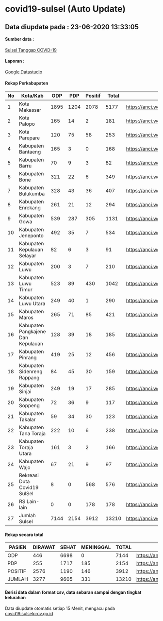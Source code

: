 
# covid19-sulsel (Auto Update)

## Data diupdate pada : 23-06-2020 13:33:05

#### Sumber data :
[Sulsel Tanggap COVID-19](https://covid19.sulselprov.go.id)

#### Laporan :
[Google Datastudio](https://datastudio.google.com/s/jythWGc1j4w)

#### Rekap Perkabupaten 
|No|Kota/Kab|ODP|PDP|Positif|Total|Link|
| --- | --- | --- | --- | --- | --- | --- |
|1|Kota Makassar|1895|1204|2078|5177|https://anci.web.id/cor/kota_makassar|
|2|Kota Palopo|165|14|2|181|https://anci.web.id/cor/kota_palopo|
|3|Kota Parepare|120|75|58|253|https://anci.web.id/cor/kota_parepare|
|4|Kabupaten Bantaeng|165|3|0|168|https://anci.web.id/cor/kabupaten_bantaeng|
|5|Kabupaten Barru|70|9|3|82|https://anci.web.id/cor/kabupaten_barru|
|6|Kabupaten Bone|321|22|6|349|https://anci.web.id/cor/kabupaten_bone|
|7|Kabupaten Bulukumba|328|43|36|407|https://anci.web.id/cor/kabupaten_bulukumba|
|8|Kabupaten Enrekang|261|21|12|294|https://anci.web.id/cor/kabupaten_enrekang|
|9|Kabupaten Gowa|539|287|305|1131|https://anci.web.id/cor/kabupaten_gowa|
|10|Kabupaten Jeneponto|492|35|7|534|https://anci.web.id/cor/kabupaten_jeneponto|
|11|Kabupaten Kepulauan Selayar|82|6|3|91|https://anci.web.id/cor/kabupaten_kepulauan_selayar|
|12|Kabupaten Luwu|200|3|7|210|https://anci.web.id/cor/kabupaten_luwu|
|13|Kabupaten Luwu Timur|523|89|430|1042|https://anci.web.id/cor/kabupaten_luwu_timur|
|14|Kabupaten Luwu Utara|249|40|1|290|https://anci.web.id/cor/kabupaten_luwu_utara|
|15|Kabupaten Maros|265|71|85|421|https://anci.web.id/cor/kabupaten_maros|
|16|Kabupaten Pangkajene Dan Kepulauan|128|39|18|185|https://anci.web.id/cor/kabupaten_pangkajene_dan_kepulauan|
|17|Kabupaten Pinrang|419|25|12|456|https://anci.web.id/cor/kabupaten_pinrang|
|18|Kabupaten Sidenreng Rappang|84|45|30|159|https://anci.web.id/cor/kabupaten_sidenreng_rappang|
|19|Kabupaten Sinjai|249|19|17|285|https://anci.web.id/cor/kabupaten_sinjai|
|20|Kabupaten Soppeng|72|36|9|117|https://anci.web.id/cor/kabupaten_soppeng|
|21|Kabupaten Takalar|59|34|30|123|https://anci.web.id/cor/kabupaten_takalar|
|22|Kabupaten Tana Toraja|222|10|6|238|https://anci.web.id/cor/kabupaten_tana_toraja|
|23|Kabupaten Toraja Utara|161|3|2|166|https://anci.web.id/cor/kabupaten_toraja_utara|
|24|Kabupaten Wajo|67|21|9|97|https://anci.web.id/cor/kabupaten_wajo|
|25|Rekreasi Duta Covid19 SulSel|8|0|568|576|https://anci.web.id/cor/rekreasi_duta_covid19_sulsel|
|26|RS Lain-lain|0|0|178|178|https://anci.web.id/cor/rs_lain-lain|
|27|Jumlah Sulsel|7144|2154|3912|13210|https://anci.web.id/cor/jumlah_sulsel|

#### Rekap secara total

| PASIEN | DIRAWAT | SEHAT | MENINGGAL | TOTAL | LINK |
| ---- | -------- | ---- | ---- |  ---- | ---- |
| ODP | 446 | 6698 | 0 | 7144 | https://anci.web.id/cor/odp_detail.html |
| PDP | 255 | 1717 | 185 | 2154 | https://anci.web.id/cor/pdp_detail.html |
| POSITIF | 2576 | 1190 | 146 | 3912 | https://anci.web.id/cor/positif_detail.html |
| JUMLAH | 3277 | 9605 | 331 | 13210 | https://anci.web.id/cor/jumlah_sulsel/ |

 
#### Berisi data dalam format csv, data sebaran sampai dengan tingkat kelurahan

Data diupdate otomatis setiap 15 Menit, mengacu pada [covid19.sulselprov.go.id](https://covid19.sulselprov.go.id)

